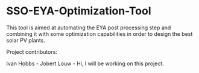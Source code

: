 # SSO-EYA-Optimization-Tool

This tool is aimed at automating the EYA post processing step and combining it with some optimization capabilities in order to design the best solar PV plants.


Project contributors:

Ivan Hobbs - 
Jobert Louw - Hi, I will be working on this project.
